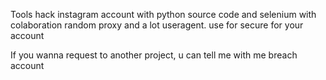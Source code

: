 Tools hack instagram account with python source code and selenium with colaboration random proxy and a lot useragent.
use for secure for your account

If you wanna request to another project, u can tell me with me breach account
